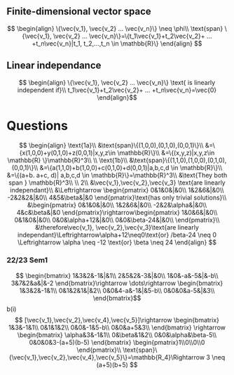 ## Finite-dimensional vector space
$$
\begin{align}
\{\vec{v_1}, \vec{v_2} ... \vec{v_n}\} \neq \phi\\
\text{span} \{\vec{v_1}, \vec{v_2} ... \vec{v_n}\}=\{t_1\vec{v_1}+t_2\vec{v_2}+ ... +t_n\vec{v_n}|t_1, t_2,...,t_n \in \mathbb{R}\}
\end{align}
$$
## Linear independance
$$
\begin{align}
\{\vec{v_1}, \vec{v_2} ... \vec{v_n}\} \text{ is linearly independent if}\\
t_1\vec{v_1}+t_2\vec{v_2}+ ... +t_n\vec{v_n}=\vec{0}
\end{align}$$
# Questions

$$
\begin{align}
\text{1a}\\
&\text{span}\{(1,0,0),(0,1,0),(0,0,1)\}\\
&=\{x(1,0,0)+y(0,1,0)+z(0,0,1)|x,y,z\in \mathbb{R}\}\\
&=\{(x,y,z)|x,y,z\in \mathbb{R} \}\mathbb{R}^3\\
\\
\text{1b}\\
&\text{span}\{(1,1,0),(1,0,0),(0,1,0),(0,0,1)\}\\
&=\{a(1,1,0)+b(1,0,0)+c(0,1,0)+d(0,0,1)|a,b,c,d \in \mathbb{R}\}\\
&=\{(a+b. a+c, d)| a,b,c,d \in \mathbb{R}\}=\mathbb{R}^3\\
&\text{They both span } \mathbb{R}^3\\
\\
2\\
&\vec{v_1},\vec{v_2},\vec{v_3} \text{are linearly independant}\\
&\Leftrightarrow 
\begin{pmatrix}
0&1&0&|&0\\
1&2&6&|&0\\
-2&2&2&|&0\\
4&5&\beta&|&0
\end{pmatrix}\text{has only trivial solutions}\\
&\begin{pmatrix}
0&1&0&|&0\\
1&2&6&|&0\\
-2&2&\alpha&|&0\\
4&c&\beta&|&0
\end{pmatrix}\rightarrow\begin{pmatrix}
1&0&6&|&0\\
0&1&0&|&0\\
0&0&\alpha+12&|&0\\
0&0&\beta-24&|&0\\
\end{pmatrix}\\
&\therefore\vec{v_1}, \vec{v_2},\vec{v_3}\text{are linearly independant}\Leftrightarrow\alpha+12\neq0\text{or} /beta-24 \neq 0
\Leftrightarrow \alpha \neq -12 \text{or} \beta \neq 24 
\end{align}
$$
### 22/23 Sem1
$$
\begin{bmatrix}
1&3&2&-1&|&1\\
2&5&2&-3&|&0\\
1&0&-a&-5&|&-b\\
3&7&2&a&|&-2
\end{bmatrix}\rightarrow \dots\rightarrow
\begin{bmatrix}
1&3&2&-1&1\\
0&1&2&1&|&2\\
0&0&4-a&-1&|&5-b\\
0&0&0&a-5&|&3\\
\end{bmatrix}$$
b(i)
$$
[\vec{v_1},\vec{v_2},\vec{v_4},\vec{v_5}]\rightarrow
\begin{bmatrix}
1&3&-1&1\\
0&1&1&2\\
0&0&-1&5-b\\
0&0&a+5&3\\
\end{bmatrix} \rightarrow \begin{bmatrix}
\alpha&3&-1&1\\
0&\beta&1&2\\
0&0&\alpha&\beta-5\\
0&0&0&3-(a+5)(b-5) 
\end{bmatrix} \begin{pmatrix}1\\0\\0\\0 \end{pmatrix}\\
\text{span}\{\vec{v_1},\vec{v_2},\vec{v_4},\vec{v_5}\}=\mathbb{R_4}\Rightarrow 3 \neq (a+5)(b+5)
$$